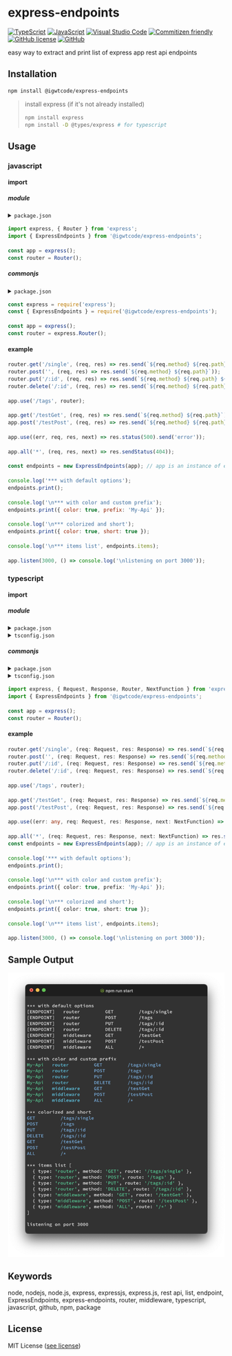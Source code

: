# express-endpoints

[![TypeScript](https://img.shields.io/badge/--3178C6?logo=typescript&logoColor=ffffff)](https://www.typescriptlang.org/)
[![JavaScript](https://img.shields.io/badge/--F7DF1E?logo=javascript&logoColor=000)](https://www.javascript.com/)
[![Visual Studio Code](https://img.shields.io/badge/--007ACC?logo=visual%20studio%20code&logoColor=ffffff)](https://code.visualstudio.com/)
[![Commitizen friendly](https://img.shields.io/badge/commitizen-friendly-brightgreen.svg)](http://commitizen.github.io/cz-cli/)
[![GitHub license](https://img.shields.io/github/license/igwtcode/express-endpoints?color=blue)](https://github.com/igwtcode/express-endpoints/blob/main/LICENSE)
[![GitHub](https://badgen.net/badge/icon/github?icon=github&label)](https://github.com/igwtcode/express-endpoints)

easy way to extract and print list of express app rest api endpoints

## Installation

```bash
npm install @igwtcode/express-endpoints
```

> install express (if it's not already installed)
>
> ```bash
> npm install express
> npm install -D @types/express # for typescript
> ```

## Usage

### javascript

#### import

##### module

<details>
<summary><code>package.json</code></summary>

```json
{
  "type": "module",
  "scripts": {
    "start": "node app.js"
  },
  "dependencies": {
    "express": "^4.18.2"
  }
}
```

</details>

```javascript
import express, { Router } from 'express';
import { ExpressEndpoints } from '@igwtcode/express-endpoints';

const app = express();
const router = Router();
```

##### commonjs

<details>
<summary><code>package.json</code></summary>

```json
{
  "type": "commonjs",
  "scripts": {
    "start": "node app.js"
  },
  "dependencies": {
    "express": "^4.18.2"
  }
}
```

</details>

```javascript
const express = require('express');
const { ExpressEndpoints } = require('@igwtcode/express-endpoints');

const app = express();
const router = express.Router();
```

#### example

```javascript
router.get('/single', (req, res) => res.send(`${req.method} ${req.path}`));
router.post('', (req, res) => res.send(`${req.method} ${req.path}`));
router.put('/:id', (req, res) => res.send(`${req.method} ${req.path} ${req.params.id}`));
router.delete('/:id', (req, res) => res.send(`${req.method} ${req.path} ${req.params.id}`));

app.use('/tags', router);

app.get('/testGet', (req, res) => res.send(`${req.method} ${req.path}`));
app.post('/testPost', (req, res) => res.send(`${req.method} ${req.path}`));

app.use((err, req, res, next) => res.status(500).send('error'));

app.all('*', (req, res, next) => res.sendStatus(404));

const endpoints = new ExpressEndpoints(app); // app is an instance of express or Application

console.log('*** with default options');
endpoints.print();

console.log('\n*** with color and custom prefix');
endpoints.print({ color: true, prefix: 'My-Api' });

console.log('\n*** colorized and short');
endpoints.print({ color: true, short: true });

console.log('\n*** items list', endpoints.items);

app.listen(3000, () => console.log('\nlistening on port 3000'));
```

### typescript

#### import

##### module

<details>
<summary><code>package.json</code></summary>

```json
{
  "type": "module",
  "scripts": {
    "start": "ts-node-esm app.ts"
  },
  "dependencies": {
    "express": "^4.18.2"
  },
  "devDependencies": {
    "@types/express": "^4.17.16",
    "@types/node": "^18.11.18",
    "ts-node": "^10.9.1",
    "typescript": "^4.9.5"
  }
}
```

</details>

<details>
<summary><code>tsconfig.json</code></summary>

```json
{
  "compilerOptions": {
    "target": "ES6",
    "module": "Node16",
    "moduleResolution": "node16",
    "esModuleInterop": true
  }
}
```

</details>

##### commonjs

<details>
<summary><code>package.json</code></summary>

```json
{
  "type": "commonjs",
  "scripts": {
    "start": "ts-node app.ts"
  },
  "dependencies": {
    "express": "^4.18.2"
  },
  "devDependencies": {
    "@types/express": "^4.17.16",
    "@types/node": "^18.11.18",
    "ts-node": "^10.9.1",
    "typescript": "^4.9.5"
  }
}
```

</details>

<details>
<summary><code>tsconfig.json</code></summary>

```json
{
  "compilerOptions": {
    "target": "ES6",
    "module": "CommonJS",
    "moduleResolution": "node",
    "esModuleInterop": true
  }
}
```

</details>

```typescript
import express, { Request, Response, Router, NextFunction } from 'express';
import { ExpressEndpoints } from '@igwtcode/express-endpoints';

const app = express();
const router = Router();
```

#### example

```typescript
router.get('/single', (req: Request, res: Response) => res.send(`${req.method} ${req.path}`));
router.post('', (req: Request, res: Response) => res.send(`${req.method} ${req.path}`));
router.put('/:id', (req: Request, res: Response) => res.send(`${req.method} ${req.path} ${req.params.id}`));
router.delete('/:id', (req: Request, res: Response) => res.send(`${req.method} ${req.path} ${req.params.id}`));

app.use('/tags', router);

app.get('/testGet', (req: Request, res: Response) => res.send(`${req.method} ${req.path}`));
app.post('/testPost', (req: Request, res: Response) => res.send(`${req.method} ${req.path}`));

app.use((err: any, req: Request, res: Response, next: NextFunction) => res.status(500).send('error'));

app.all('*', (req: Request, res: Response, next: NextFunction) => res.sendStatus(404));
const endpoints = new ExpressEndpoints(app); // app is an instance of express or Application

console.log('*** with default options');
endpoints.print();

console.log('\n*** with color and custom prefix');
endpoints.print({ color: true, prefix: 'My-Api' });

console.log('\n*** colorized and short');
endpoints.print({ color: true, short: true });

console.log('\n*** items list', endpoints.items);

app.listen(3000, () => console.log('\nlistening on port 3000'));
```

## Sample Output

![output-snapshot-01](https://github.com/igwtcode/express-endpoints/blob/main/docs/output-snapshot-01.png)

## Keywords

node, nodejs, node.js, express, expressjs, express.js, rest api, list, endpoint, ExpressEndpoints, express-endpoints,
router, middleware, typescript, javascript, github, npm, package

## License

MIT License ([see license](https://github.com/igwtcode/express-endpoints/blob/main/LICENSE))
